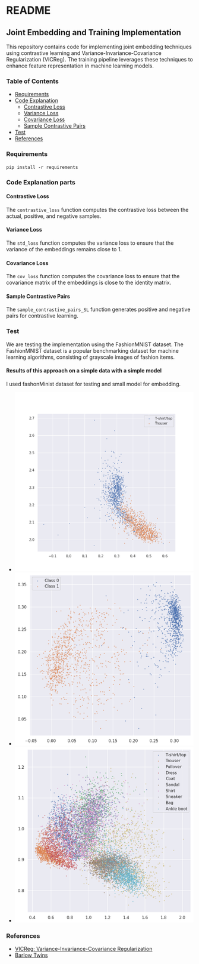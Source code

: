 # README

## Joint Embedding and Training Implementation

This repository contains code for implementing joint embedding techniques using contrastive learning and Variance-Invariance-Covariance Regularization (VICReg). The training pipeline leverages these techniques to enhance feature representation in machine learning models.

### Table of Contents
- [Requirements](#requirements)
- [Code Explanation](#code-explanation)
  - [Contrastive Loss](#contrastive-loss)
  - [Variance Loss](#variance-loss)
  - [Covariance Loss](#covariance-loss)
  - [Sample Contrastive Pairs](#sample-contrastive-pairs)
- [Test](#test)
- [References](#references)

### Requirements

```shell
pip install -r requirements
```

### Code Explanation parts

#### Contrastive Loss

The `contrastive_loss` function computes the contrastive loss between the actual, positive, and negative samples.

#### Variance Loss

The `std_loss` function computes the variance loss to ensure that the variance of the embeddings remains close to 1.

#### Covariance Loss

The `cov_loss` function computes the covariance loss to ensure that the covariance matrix of the embeddings is close to the identity matrix.

#### Sample Contrastive Pairs

The `sample_contrastive_pairs_SL` function generates positive and negative pairs for contrastive learning.

### Test

We are testing the implementation using the FashionMNIST dataset. The FashionMNIST dataset is a popular benchmarking dataset for machine learning algorithms, consisting of grayscale images of fashion items.

#### Results of this approach on a simple data with a simple model

I used fashonMinist dataset for testing and small model for embedding.

- ![Image-01](images/one_epoch_two_classes.png)
- ![Image-02](images/15_epoch_two_classes.png)
- ![Image-03](images/30_epoch_10_classes.png)

### References

- [VICReg: Variance-Invariance-Covariance Regularization](https://github.com/AnnaManasyan/VICReg)
- [Barlow Twins](https://github.com/facebookresearch/barlowtwins/tree/a655214c76c97d0150277b85d16e69328ea52fd9)
